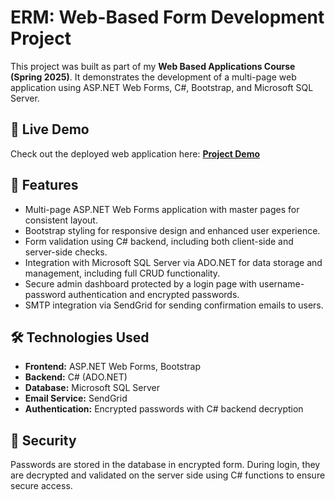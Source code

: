 # ERM: Web-Based Form Development Project

This project was built as part of my **Web Based Applications Course (Spring 2025)**. It demonstrates the development of a multi-page web application using ASP.NET Web Forms, C#, Bootstrap, and Microsoft SQL Server.  

## 🚀 Live Demo
Check out the deployed web application here: [**Project Demo**](http://e0750442.elmcsis.com/erm/Registration.aspx)

## 📌 Features
- Multi-page ASP.NET Web Forms application with master pages for consistent layout.
- Bootstrap styling for responsive design and enhanced user experience.
- Form validation using C# backend, including both client-side and server-side checks.
- Integration with Microsoft SQL Server via ADO.NET for data storage and management, including full CRUD functionality.
- Secure admin dashboard protected by a login page with username-password authentication and encrypted passwords.
- SMTP integration via SendGrid for sending confirmation emails to users.

## 🛠️ Technologies Used
- **Frontend:** ASP.NET Web Forms, Bootstrap
- **Backend:** C# (ADO.NET)
- **Database:** Microsoft SQL Server
- **Email Service:** SendGrid
- **Authentication:** Encrypted passwords with C# backend decryption

## 🔐 Security
Passwords are stored in the database in encrypted form. During login, they are decrypted and validated on the server side using C# functions to ensure secure access.
